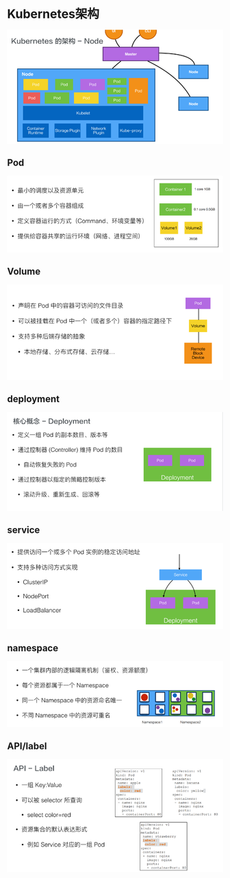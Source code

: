 # Kubernetes架构
![](img/.01_basis_idea/kube_structure.png)

## Pod
![](img/.01_basis_idea/pod.png)

## Volume
![](img/.01_basis_idea/volume.png)

## deployment
![](img/.01_basis_idea/deployment.png)

## service
![](img/.01_basis_idea/service.png)

## namespace
![](img/.01_basis_idea/namespace.png)

## API/label
![](img/.01_basis_idea/selector_label.png)

